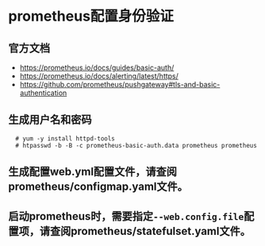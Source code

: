 # prometheus配置身份验证

## 官方文档
- https://prometheus.io/docs/guides/basic-auth/
- https://prometheus.io/docs/alerting/latest/https/
- https://github.com/prometheus/pushgateway#tls-and-basic-authentication

## 生成用户名和密码
  ```shell
    # yum -y install httpd-tools
    # htpasswd -b -B -c prometheus-basic-auth.data prometheus prometheus
  ```

## 生成配置web.yml配置文件，请查阅prometheus/configmap.yaml文件。

## 启动prometheus时，需要指定`--web.config.file`配置项，请查阅prometheus/statefulset.yaml文件。
